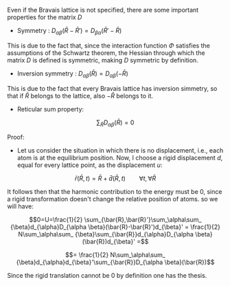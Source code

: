 Even if the Bravais lattice is not specified, there are some important properties for the matrix $D$

- Symmetry : $D_{\alpha \beta}(\bar{R}-\bar{R}')  =D_{\beta\alpha}(\bar{R}'-\bar{R})$

This is due to the fact that, since the interaction function $\Phi$ satisfies the assumptions of the Schwartz theorem, the Hessian through which the matrix $D$ is defined is symmetric, making $D$ symmetric by definition.

- Inversion symmetry : $D_{\alpha \beta}(\bar{R}) = D_{\alpha \beta}(-\bar{R})$

This is due to the fact that every Bravais lattice has inversion simmetry, so that if $\bar{R}$ belongs to the lattice, also $-\bar{R}$ belongs to it.

- Reticular sum property: 

$$\sum_{\bar{R}} D_{\alpha \beta}(\bar{R})=0$$

Proof:  
- Let us consider the situation in which there is no displacement, i.e., each atom is at the equilibrium position. Now, I choose a rigid displacement $d$, equal for every lattice point, as the displacement $u$:

$$\bar{r}(\bar{R},t) = \bar{R} + \bar{d}(\bar{R},t) \qquad \forall t, \forall\bar{R}$$

It follows then that the harmonic contribution to the energy must be 0, since a rigid transformation doesn't change the relative position of atoms. so we will have:

$$0=U=\frac{1}{2} \sum_{\bar{R},\bar{R}'}\sum_\alpha\sum_ {\beta}d_{\alpha}D_{\alpha \beta}(\bar{R}-\bar{R}')d_{\beta}' = \frac{1}{2} N\sum_\alpha\sum_ {\beta}\sum_{\bar{R}}d_{\alpha}D_{\alpha \beta}(\bar{R})d_{\beta}' =$$

$$= \frac{1}{2} N\sum_\alpha\sum_ {\beta}d_{\alpha}d_{\beta}'\sum_{\bar{R}}D_{\alpha \beta}(\bar{R})$$

Since the rigid translation cannot be 0 by definition one has the thesis.
